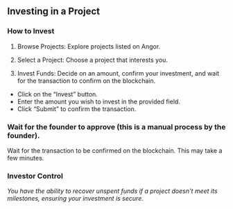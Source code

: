 ## Investing in a Project

### How to Invest

1. Browse Projects: Explore projects listed on Angor.

2. Select a Project: Choose a project that interests you.

3. Invest Funds: Decide on an amount, confirm your investment, and wait for the transaction to confirm on the blockchain.
* Click on the “Invest” button.
* Enter the amount you wish to invest in the provided field.
* Click “Submit” to confirm the transaction.

### Wait for the founder to approve (this is a manual process by the founder).
Wait for the transaction to be confirmed on the blockchain. This may take a few minutes.

### Investor Control

_You have the ability to recover unspent funds if a project doesn’t meet its milestones, ensuring your investment is secure._


